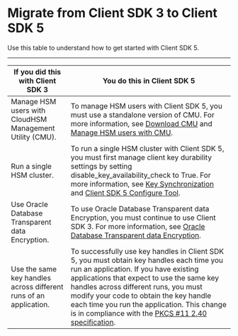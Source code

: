 # Migrate from Client SDK 3 to Client SDK 5<a name="migrate-sdk"></a>

Use this table to understand how to get started with Client SDK 5\.


****  

| If you did this with Client SDK 3 | You do this in Client SDK 5 | 
| --- | --- | 
| Manage HSM users with CloudHSM Management Utility \(CMU\)\. | To manage HSM users with Client SDK 5, you must use a standalone version of CMU\. For more information, see [Download CMU](cli-users.md#get-cli-users) and [Manage HSM users with CMU](cli-users.md#manage-users)\. | 
| Run a single HSM cluster\. | To run a single HSM cluster with Client SDK 5, you must first manage client key durability settings by setting disable\_key\_availability\_check to True\. For more information, see [Key Synchronization](manage-key-sync.md) and [Client SDK 5 Configure Tool](configure-sdk-5.md)\. | 
| Use Oracle Database Transparent data Encryption\. | To use Oracle Database Transparent data Encryption, you must continue to use Client SDK 3\. For more information, see [Oracle Database Transparent data Encryption](oracle-tde.md)\. | 
| Use the same key handles across different runs of an application\. | To successfully use key handles in Client SDK 5, you must obtain key handles each time you run an application\. If you have existing applications that expect to use the same key handles across different runs, you must modify your code to obtain the key handle each time you run the application\. This change is in compliance with the [PKCS \#11 2\.40 specification](http://docs.oasis-open.org/pkcs11/pkcs11-base/v2.40/os/pkcs11-base-v2.40-os.html#_Toc416959689)\. | 